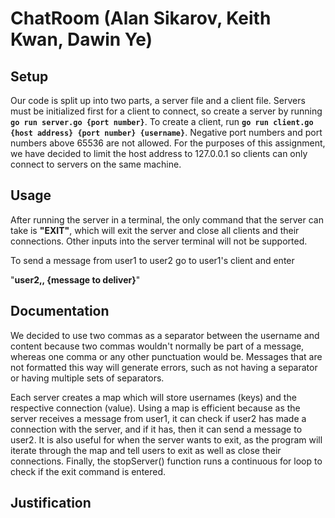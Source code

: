 <h1>ChatRoom (Alan Sikarov, Keith Kwan, Dawin Ye) </h1>

<h2> Setup </h2>
Our code is split up into two parts, a server file and a client file.
Servers must be initialized first for a client to connect, so create 
a server by running <code><b>go run server.go {port number}</b></code>. To 
create a client, run <code><b>go run client.go {host address} {port number} {username}</b></code>. 
Negative port numbers and port numbers above 65536 are not allowed. For the purposes of this assignment, we have decided to limit the host address to 
127.0.0.1 so clients can only connect to servers on the same machine. 

<h2> Usage </h2>
After running the server in a terminal, the only command that the server can take is
<b>"EXIT"</b>, which will exit the server and close all clients and their connections. Other 
inputs into the server terminal will not be supported. 

To send a message from user1 to user2 go to user1's client and enter 

"<b>user2,, {message to deliver}</b>"

<h2> Documentation </h2>
We decided to use two commas as a separator between the username and content because two commas 
wouldn't normally be part of a message, whereas one comma or any other punctuation would be. Messages 
that are not formatted this way will generate errors, such as not having a separator or having multiple 
sets of separators.

Each server creates a map which will store usernames (keys) and the respective connection (value).
Using a map is efficient because as the server receives a message from user1, it can check if user2
has made a connection with the server, and if it has, then it can send a message to user2. It is also useful 
for when the server wants to exit, as the program will iterate through the map and tell users to exit
as well as close their connections. Finally, the stopServer() function runs a continuous for loop to check if
the exit command is entered.





<h2> Justification</h2>

